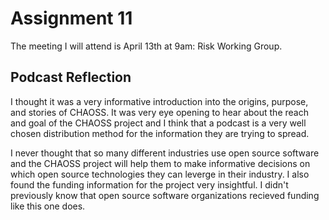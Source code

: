 # Assignment 11
The meeting I will attend is April 13th at 9am: Risk Working Group.

## Podcast Reflection
I thought it was a very informative introduction into the origins, purpose, and stories of CHAOSS. 
It was very eye opening to hear about the reach and goal of the CHAOSS project and I think that a
podcast is a very well chosen distribution method for the information they are trying to spread.

I never thought that so many different industries use open source software and the CHAOSS project
will help them to make informative decisions on which open source technologies they can leverge in
their industry. I also found the funding information for the project very insightful. I didn't 
previously know that open source software organizations recieved funding like this one does.
